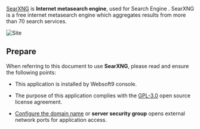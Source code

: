 [SearXNG](https://docs.searxng.org/) is **Internet metasearch engine**, used for Search Engine . SearXNG is a free internet metasearch engine which aggregates results from more than 70 search services. 


![Site](https://libs.websoft9.com/Websoft9/DocsPicture/zh/searxng/searxng-gui-websoft9.png)


## Prepare

When referring to this document to use **SearXNG**, please read and ensure the following points:

- This application is installed by Websoft9 console.

- The purpose of this application complies with the [GPL-3.0](https://opensource.org/licenses/GPL-3.0) open source license agreement.

- [Configure the domain name](./domain-set) or **server security group** opens external network ports for application access.